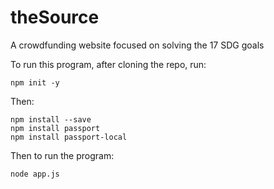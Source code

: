 # theSource
A crowdfunding website focused on solving the 17 SDG goals

To run this program, after cloning the repo, run:

```
npm init -y
```

Then:

```
npm install --save
npm install passport
npm install passport-local
```

Then to run the program:

```
node app.js
```
